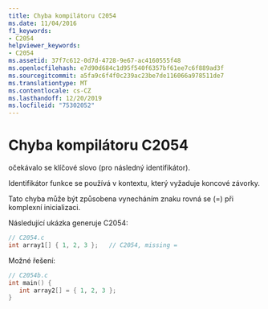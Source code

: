 ```yaml
---
title: Chyba kompilátoru C2054
ms.date: 11/04/2016
f1_keywords:
- C2054
helpviewer_keywords:
- C2054
ms.assetid: 37f7c612-0d7d-4728-9e67-ac4160555f48
ms.openlocfilehash: e7d90d684c1d95f540f6357bf61ee7c6f889ad3f
ms.sourcegitcommit: a5fa9c6f4f0c239ac23be7de116066a978511de7
ms.translationtype: MT
ms.contentlocale: cs-CZ
ms.lasthandoff: 12/20/2019
ms.locfileid: "75302052"
---
```

# <a name="compiler-error-c2054"></a>Chyba kompilátoru C2054

očekávalo se klíčové slovo (pro následný identifikátor).

Identifikátor funkce se používá v kontextu, který vyžaduje koncové závorky.

Tato chyba může být způsobena vynecháním znaku rovná se (=) při komplexní inicializaci.

Následující ukázka generuje C2054:

```c
// C2054.c
int array1[] { 1, 2, 3 };   // C2054, missing =
```

Možné řešení:

```c
// C2054b.c
int main() {
   int array2[] = { 1, 2, 3 };
}
```
